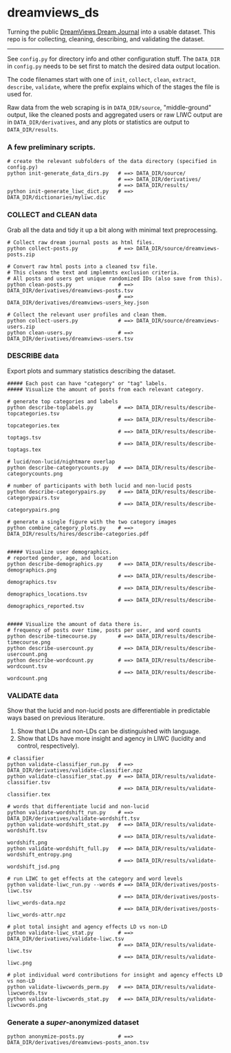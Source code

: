 # dreamviews_ds

Turning the public [DreamViews Dream Journal](https://www.dreamviews.com/blogs/) into a usable dataset. This repo is for collecting, cleaning, describing, and validating the dataset.

---

See `config.py` for directory info and other configuration stuff. The `DATA_DIR` in `config.py` needs to be set first to match the desired data output location.

The code filenames start with one of `init`, `collect`, `clean`, `extract`, `describe`, `validate`, where the prefix explains which of the stages the file is used for.

Raw data from the web scraping is in `DATA_DIR/source`, "middle-ground" output, like the cleaned posts and aggregated users or raw LIWC output are in `DATA_DIR/derivatives`, and any plots or statistics are output to `DATA_DIR/results`.


### A few preliminary scripts.

```shell
# create the relevant subfolders of the data directory (specified in config.py)
python init-generate_data_dirs.py   # ==> DATA_DIR/source/
                                    # ==> DATA_DIR/derivatives/
                                    # ==> DATA_DIR/results/
python init-generate_liwc_dict.py   # ==> DATA_DIR/dictionaries/myliwc.dic
```


### COLLECT and CLEAN data

Grab all the data and tidy it up a bit along with minimal text preprocessing.

```shell
# Collect raw dream journal posts as html files.
python collect-posts.py             # ==> DATA_DIR/source/dreamviews-posts.zip

# Convert raw html posts into a cleaned tsv file.
# This cleans the text and implemnts exclusion criteria.
# All posts and users get unique randomized IDs (also save from this).
python clean-posts.py               # ==> DATA_DIR/derivatives/dreamviews-posts.tsv
                                    # ==> DATA_DIR/derivatives/dreamviews-users_key.json

# Collect the relevant user profiles and clean them.
python collect-users.py             # ==> DATA_DIR/source/dreamviews-users.zip
python clean-users.py               # ==> DATA_DIR/derivatives/dreamviews-users.tsv
```


### DESCRIBE data

Export plots and summary statistics describing the dataset.

```shell
##### Each post can have "category" or "tag" labels.
##### Visualize the amount of posts from each relevant category.

# generate top categories and labels
python describe-toplabels.py        # ==> DATA_DIR/results/describe-topcategories.tsv
                                    # ==> DATA_DIR/results/describe-topcategories.tex
                                    # ==> DATA_DIR/results/describe-toptags.tsv
                                    # ==> DATA_DIR/results/describe-toptags.tex

# lucid/non-lucid/nightmare overlap
python describe-categorycounts.py   # ==> DATA_DIR/results/describe-categorycounts.png

# number of participants with both lucid and non-lucid posts
python describe-categorypairs.py    # ==> DATA_DIR/results/describe-categorypairs.tsv
                                    # ==> DATA_DIR/results/describe-categorypairs.png

# generate a single figure with the two category images
python combine_category_plots.py    # ==> DATA_DIR/results/hires/describe-categories.pdf


##### Visualize user demographics.
# reported gender, age, and location
python describe-demographics.py     # ==> DATA_DIR/results/describe-demographics.png
                                    # ==> DATA_DIR/results/describe-demographics.tsv
                                    # ==> DATA_DIR/results/describe-demographics_locations.tsv
                                    # ==> DATA_DIR/results/describe-demographics_reported.tsv


##### Visualize the amount of data there is.
# frequency of posts over time, posts per user, and word counts
python describe-timecourse.py       # ==> DATA_DIR/results/describe-timecourse.png
python describe-usercount.py        # ==> DATA_DIR/results/describe-usercount.png
python describe-wordcount.py        # ==> DATA_DIR/results/describe-wordcount.tsv
                                    # ==> DATA_DIR/results/describe-wordcount.png
```


### VALIDATE data

Show that the lucid and non-lucid posts are differentiable in predictable ways based on previous literature.

1. Show that LDs and non-LDs can be distinguished with language.
2. Show that LDs have more insight and agency in LIWC (lucidity and control, respectively).

```shell
# classifier
python validate-classifier_run.py   # ==> DATA_DIR/derivatives/validate-classifier.npz
python validate-classifier_stat.py  # ==> DATA_DIR/results/validate-classifier.tsv
                                    # ==> DATA_DIR/results/validate-classifier.tex

# words that differentiate lucid and non-lucid
python validate-wordshift_run.py    # ==> DATA_DIR/derivatives/validate-wordshift.tsv
python validate-wordshift_stat.py   # ==> DATA_DIR/results/validate-wordshift.tsv
                                    # ==> DATA_DIR/results/validate-wordshift.png
python validate-wordshift_full.py   # ==> DATA_DIR/results/validate-wordshift_entropy.png
                                    # ==> DATA_DIR/results/validate-wordshift_jsd.png

# run LIWC to get effects at the category and word levels
python validate-liwc_run.py --words # ==> DATA_DIR/derivatives/posts-liwc.tsv
                                    # ==> DATA_DIR/derivatives/posts-liwc_words-data.npz
                                    # ==> DATA_DIR/derivatives/posts-liwc_words-attr.npz

# plot total insight and agency effects LD vs non-LD
python validate-liwc_stat.py        # ==> DATA_DIR/derivatives/validate-liwc.tsv
                                    # ==> DATA_DIR/results/validate-liwc.tsv
                                    # ==> DATA_DIR/results/validate-liwc.png

# plot individual word contributions for insight and agency effects LD vs non-LD
python validate-liwcwords_perm.py   # ==> DATA_DIR/results/validate-liwcwords.tsv
python validate-liwcwords_stat.py   # ==> DATA_DIR/results/validate-liwcwords.png
```


### Generate a *super*-anonymized dataset

```shell
python anonymize-posts.py           # ==> DATA_DIR/derivatives/dreamviews-posts_anon.tsv
```
